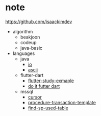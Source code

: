 # note
https://github.com/isaackimdev

- algorithm
    - beakjoon
    - codeup
    - java-basic
- languages
    - java
        - [io](./languages/java/io/io.md)
        - [ascii](./languages/java/ascii/ascii.md)
    - flutter-dart
        - [flutter-study-exmaple](https://github.com/isaackimdev/flutter-study)
        - [do it futter dart](/languages/flutter-dart/do-it-flutter-dart.md)
    - mssql
        - [cursor](/languages/mssql/cursor.md)
        - [procedure-transaction-template](./languages/mssql/procedure-transaction-template.md)
        - [find-sp-used-table](./languages/mssql/find-sp-used-table.md)